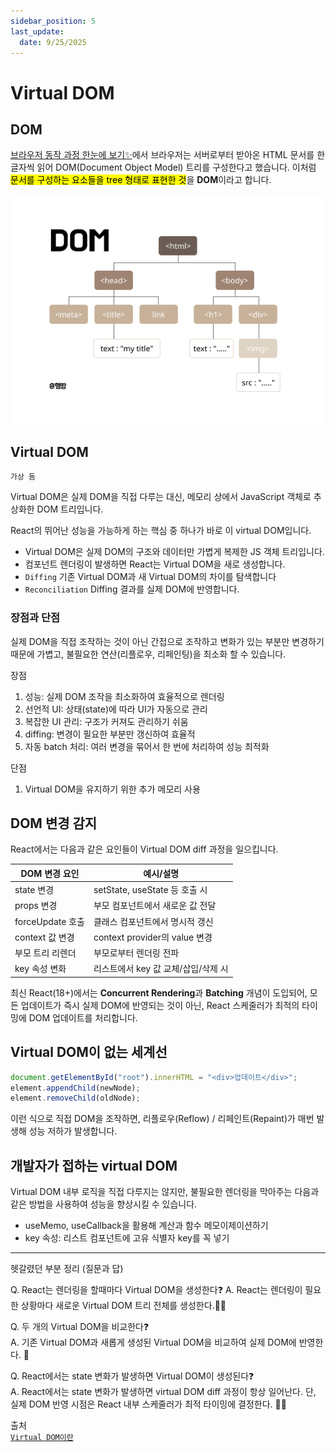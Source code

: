```yaml
---
sidebar_position: 5
last_update:
  date: 9/25/2025
---
```


# Virtual DOM

## DOM

[브라우저 동작 과정 한눈에 보기✨](https://eeheueklf.github.io/docs/fe-study/internet/browser#%EB%B8%8C%EB%9D%BC%EC%9A%B0%EC%A0%80%EC%9D%98-%EB%A0%8C%EB%8D%94%EB%A7%81-%EA%B3%BC%EC%A0%95-%EC%9B%B9-%ED%8E%98%EC%9D%B4%EC%A7%80-%ED%83%90%EC%83%89-%EC%9D%B4%ED%9B%84)에서 브라우저는 서버로부터 받아온 HTML 문서를 한 글자씩 읽어 DOM(Document Object Model) 트리를 구성한다고 했습니다. 
이처럼 <mark>문서를 구성하는 요소들을 tree 형태로 표현한 것</mark>을 **DOM**이라고 합니다.

![alt text](../1-internet/img/dom.png)

## Virtual DOM
`가상 돔`

Virtual DOM은 실제 DOM을 직접 다루는 대신, 메모리 상에서 JavaScript 객체로 추상화한 DOM 트리입니다.

React의 뛰어난 성능을 가능하게 하는 핵심 중 하나가 바로 이 virtual DOM입니다.

- Virtual DOM은 실제 DOM의 구조와 데이터만 가볍게 복제한 JS 객체 트리입니다.
- 컴포넌트 렌더링이 발생하면 React는 Virtual DOM을 새로 생성합니다.
- `Diffing` 기존 Virtual DOM과 새 Virtual DOM의 차이를 탐색합니다 
- `Reconciliation` Diffing 결과를 실제 DOM에 반영합니다.


### 장점과 단점

실제 DOM을 직접 조작하는 것이 아닌 간접으로 조작하고 변화가 있는 부분만 변경하기 때문에 가볍고, 불필요한 연산(리플로우, 리페인팅)을 최소화 할 수 있습니다.

장점
1. 성능: 실제 DOM 조작을 최소화하여 효율적으로 렌더링
2. 선언적 UI: 상태(state)에 따라 UI가 자동으로 관리
3. 복잡한 UI 관리: 구조가 커져도 관리하기 쉬움
4. diffing: 변경이 필요한 부분만 갱신하여 효율적
5. 자동 batch 처리: 여러 변경을 묶어서 한 번에 처리하여 성능 최적화

단점
1. Virtual DOM을 유지하기 위한 추가 메모리 사용

## DOM 변경 감지

React에서는 다음과 같은 요인들이 Virtual DOM diff 과정을 일으킵니다.

| DOM 변경 요인        | 예시/설명                          |
|---------------------|-----------------------------------|
| state 변경          | setState, useState 등 호출 시      |
| props 변경          | 부모 컴포넌트에서 새로운 값 전달   |
| forceUpdate 호출    | 클래스 컴포넌트에서 명시적 갱신    |
| context 값 변경     | context provider의 value 변경      |
| 부모 트리 리렌더    | 부모로부터 렌더링 전파             |
| key 속성 변화       | 리스트에서 key 값 교체/삽입/삭제 시 |

최신 React(18+)에서는 **Concurrent Rendering**과 **Batching** 개념이 도입되어, 모든 업데이트가 즉시 실제 DOM에 반영되는 것이 아닌, React 스케줄러가 최적의 타이밍에 DOM 업데이트를 처리합니다.

## Virtual DOM이 없는 세계선
```js
document.getElementById("root").innerHTML = "<div>업데이트</div>";
element.appendChild(newNode);
element.removeChild(oldNode);
```
이런 식으로 직접 DOM을 조작하면, 리플로우(Reflow) / 리페인트(Repaint)가 매번 발생해 성능 저하가 발생합니다.


## 개발자가 접하는 virtual DOM
Virtual DOM 내부 로직을 직접 다루지는 않지만, 불필요한 렌더링을 막아주는 다음과 같은 방법을 사용하여 성능을 향상시킬 수 있습니다.

- useMemo, useCallback을 활용해 계산과 함수 메모이제이션하기
- key 속성: 리스트 컴포넌트에 고유 식별자 key를 꼭 넣기


---

헷갈렸던 부분 정리 (질문과 답)

Q. React는 렌더링을 할때마다 Virtual DOM을 생성한다❓ 
A. React는 렌더링이 필요한 상황마다 새로운 Virtual DOM 트리 전체를 생성한다.🙆‍♀️  

Q. 두 개의 Virtual DOM을 비교한다❓  
A. 기존 Virtual DOM과 새롭게 생성된 Virtual DOM을 비교하여 실제 DOM에 반영한다. 🙆 

Q. React에서는 state 변화가 발생하면 Virtual DOM이 생성된다❓  
A. React에서는 state 변화가 발생하면 virtual DOM diff 과정이 항상 일어난다. 단, 실제 DOM 반영 시점은 React 내부 스케줄러가 최적 타이밍에 결정한다. 🙆‍♂️

출처  
[`Virtual DOM이란`](https://parkjju.github.io/vue-TIL/daily/220223-virtualDom.html)  